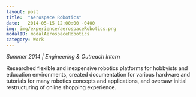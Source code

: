 ```yaml
---
layout: post
title:  "Aerospace Robotics"
date:   2014-05-15 12:00:00 -0400
img: img/experience/aerospaceRobotics.png
modalID: modalAerospaceRobotics
category: Work
---
```

_Summer 2014 | Engineering & Outreach Intern_

Researched flexible and inexpensive robotics platforms for hobbyists and education environments, created documentation for various hardware and tutorials for many robotics concepts and applications, and oversaw initial restructuring of online shopping experience.